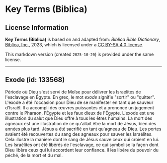 # Key Terms (Biblica)

## License Information

**Key Terms (Biblica)** is based on and adapted from: _Biblica Bible Dictionary_, [Biblica, Inc.](https://www.biblica.com/), 2023, which is licensed under a [CC BY-SA 4.0 license](https://creativecommons.org/licenses/by-sa/4.0/legalcode.en).

This markdown version (created `2025-10-20`) is provided under the same license.



--------------------------------

## Exode (id: 133568)

Période où Dieu s'est servi de Moïse pour délivrer les Israélites de l'esclavage en Égypte. En grec, le mot *exode* signifie "sortir" ou "quitter". L'exode a été l'occasion pour Dieu de se manifester en tant que sauveur d'Israël. Il a accompli des œuvres puissantes et a prononcé un jugement contre le Pharaon, l'Égypte et les faux dieux de l'Égypte. L'exode est une illustration du salut que Dieu offre à tous les êtres humains. La mort des agneaux est une illustration de ce qu'allait être la mort de Jésus, bien des années plus tard. Jésus a été sacrifié en tant qu'agneau de Dieu. Les portes avaient été recouvertes du sang des agneaux pour sauver les Israélites. Cela illustre la manière dont le sang de Jésus sauve ceux qui croient en lui. Les Israélites ont été libérés de l'esclavage, ce qui symbolise la façon dont Dieu libère ceux qui lui accordent leur confiance. Il les libère du pouvoir du péché, de la mort et du mal.



